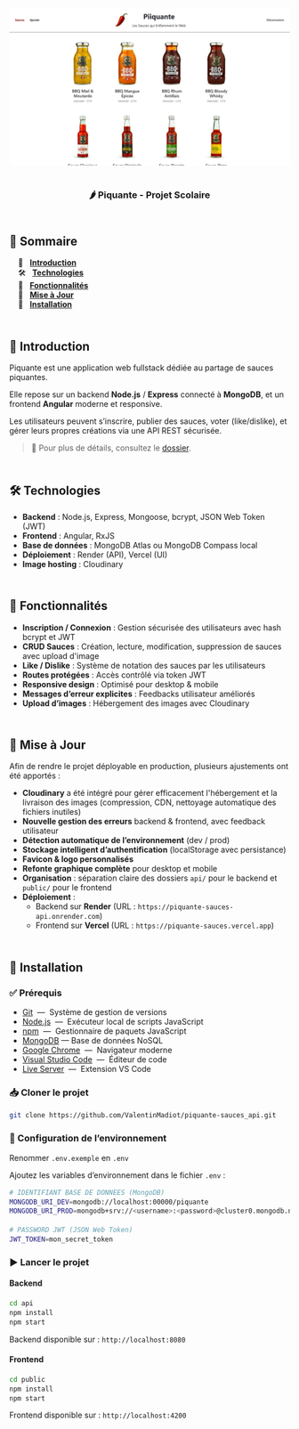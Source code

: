<div align="center">  
    <a href="https://piquante-sauces.vercel.app/signup" target="_blank">  
      <img src=".docs/preview.png" alt="Aperçu du projet">  
    </a>
    </br>  
    </br>  
  <h3 align="center">🌶 Piquante - Projet Scolaire</h3>  
</div>

## <br /> 📌 Sommaire

&nbsp;&nbsp;&nbsp; 🎨 &nbsp; [**Introduction**](#introduction)<br />
&nbsp;&nbsp;&nbsp; 🛠️ &nbsp; [**Technologies**](#technologies)<br />
&nbsp;&nbsp;&nbsp; 🎯 &nbsp; [**Fonctionnalités**](#fonctionnalités)<br />
&nbsp;&nbsp;&nbsp; 🚧 &nbsp; [**Mise à Jour**](#upgrade)<br />
&nbsp;&nbsp;&nbsp; 🚀 &nbsp; [**Installation**](#installation)

## <br /> <a name="introduction">🎨 Introduction</a>

Piquante est une application web fullstack dédiée au partage de sauces piquantes.

Elle repose sur un backend **Node.js** / **Express** connecté à **MongoDB**, et un frontend **Angular** moderne et responsive.

Les utilisateurs peuvent s’inscrire, publier des sauces, voter (like/dislike), et gérer leurs propres créations via une API REST sécurisée.

> 📂 Pour plus de détails, consultez le [dossier](.docs/).

## <br /> <a name="technologies">🛠️ Technologies</a>

- **Backend** : Node.js, Express, Mongoose, bcrypt, JSON Web Token (JWT)
- **Frontend** : Angular, RxJS
- **Base de données** : MongoDB Atlas ou MongoDB Compass local
- **Déploiement** : Render (API), Vercel (UI)
- **Image hosting** : Cloudinary

## <br /> <a name="fonctionnalités">🎯 Fonctionnalités</a>

- **Inscription / Connexion** : Gestion sécurisée des utilisateurs avec hash bcrypt et JWT
- **CRUD Sauces** : Création, lecture, modification, suppression de sauces avec upload d'image
- **Like / Dislike** : Système de notation des sauces par les utilisateurs
- **Routes protégées** : Accès contrôlé via token JWT
- **Responsive design** : Optimisé pour desktop & mobile
- **Messages d’erreur explicites** : Feedbacks utilisateur améliorés
- **Upload d’images** : Hébergement des images avec Cloudinary

## <br /> <a name="upgrade">🚧 Mise à Jour</a>

Afin de rendre le projet déployable en production, plusieurs ajustements ont été apportés :

- **Cloudinary** a été intégré pour gérer efficacement l'hébergement et la livraison des images (compression, CDN, nettoyage automatique des fichiers inutiles)
- **Nouvelle gestion des erreurs** backend & frontend, avec feedback utilisateur
- **Détection automatique de l’environnement** (dev / prod)
- **Stockage intelligent d’authentification** (localStorage avec persistance)
- **Favicon & logo personnalisés**
- **Refonte graphique complète** pour desktop et mobile
- **Organisation** : séparation claire des dossiers `api/` pour le backend et `public/` pour le frontend
- **Déploiement** :
  - Backend sur **Render** (URL : `https://piquante-sauces-api.onrender.com`)
  - Frontend sur **Vercel** (URL : `https://piquante-sauces.vercel.app`)

## <br /> <a name="installation">🚀 Installation</a>

### ✅ Prérequis

- [Git](https://git-scm.com/) &nbsp;—&nbsp; Système de gestion de versions
- [Node.js](https://nodejs.org/fr) &nbsp;—&nbsp; Exécuteur local de scripts JavaScript
- [npm](https://www.npmjs.com/) &nbsp;—&nbsp; Gestionnaire de paquets JavaScript
- [MongoDB](https://www.mongodb.com/) — Base de données NoSQL
- [Google Chrome](https://www.google.com/) &nbsp;—&nbsp; Navigateur moderne
- [Visual Studio Code](https://code.visualstudio.com/) &nbsp;—&nbsp; Éditeur de code
- [Live Server](https://marketplace.visualstudio.com/items?itemName=ritwickdey.LiveServer) &nbsp;—&nbsp; Extension VS Code

### 📥 Cloner le projet

```bash
git clone https://github.com/ValentinMadiot/piquante-sauces_api.git
```

### 📝 Configuration de l’environnement

Renommer `.env.exemple` en `.env`

Ajoutez les variables d’environnement dans le fichier `.env` :

```bash
# IDENTIFIANT BASE DE DONNEES (MongoDB)
MONGODB_URI_DEV=mongodb://localhost:00000/piquante
MONGODB_URI_PROD=mongodb+srv://<username>:<password>@cluster0.mongodb.net/myDatabase?retryWrites=true&w=majority

# PASSWORD JWT (JSON Web Token)
JWT_TOKEN=mon_secret_token
```

### ▶️ Lancer le projet

#### Backend

```bash
cd api
npm install
npm start
```

Backend disponible sur : `http://localhost:8080`

#### Frontend

```bash
cd public
npm install
npm start
```

Frontend disponible sur : `http://localhost:4200`
